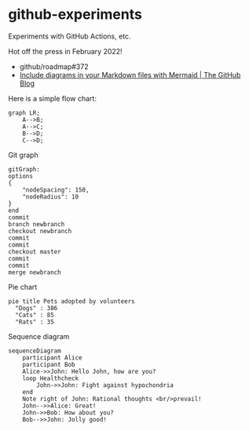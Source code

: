 # github-experiments
Experiments with GitHub Actions, etc.

Hot off the press in February 2022!

* github/roadmap#372
* [Include diagrams in your Markdown files with Mermaid | The GitHub Blog](https://github.blog/2022-02-14-include-diagrams-markdown-files-mermaid/)

Here is a simple flow chart:

```mermaid
graph LR;
    A-->B;
    A-->C;
    B-->D;
    C-->D;
```

Git graph

```mermaid
gitGraph:
options
{
    "nodeSpacing": 150,
    "nodeRadius": 10
}
end
commit
branch newbranch
checkout newbranch
commit
commit
checkout master
commit
commit
merge newbranch
```

Pie chart

```mermaid
pie title Pets adopted by volunteers
  "Dogs" : 386
  "Cats" : 85
  "Rats" : 35
```

Sequence diagram

```mermaid
sequenceDiagram
    participant Alice
    participant Bob
    Alice->>John: Hello John, how are you?
    loop Healthcheck
        John->>John: Fight against hypochondria
    end
    Note right of John: Rational thoughts <br/>prevail!
    John-->>Alice: Great!
    John->>Bob: How about you?
    Bob-->>John: Jolly good!
```
